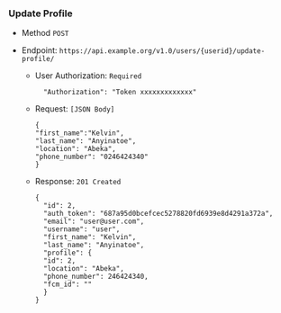 
### Update Profile
- Method `POST`

- Endpoint: `https://api.example.org/v1.0/users/{userid}/update-profile/`
  
  - User Authorization: ``Required`` 

          "Authorization": "Token xxxxxxxxxxxxx"

  - Request: ``[JSON Body]``

        {
        "first_name":"Kelvin",
        "last_name": "Anyinatoe",
        "location": "Abeka",
        "phone_number": "0246424340"
        }


  - Response: ``201 Created``
    
        {
          "id": 2,
          "auth_token": "687a95d0bcefcec5278820fd6939e8d4291a372a",
          "email": "user@user.com",
          "username": "user",
          "first_name": "Kelvin",
          "last_name": "Anyinatoe",
          "profile": {
          "id": 2,
          "location": "Abeka",
          "phone_number": 246424340,
          "fcm_id": ""
          }
        }
    
